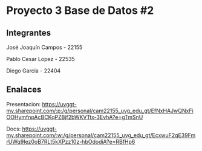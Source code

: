 # Proyecto 3 Base de Datos #2

## Integrantes
José Joaquín Campos - 22155 

Pablo Cesar Lopez - 22535

Diego Garcia - 22404


## Enalaces 

Presentacion: https://uvggt-my.sharepoint.com/:p:/g/personal/cam22155_uvg_edu_gt/EfNxHAJwQNxFiOOHymfnpAcBCKqPZBjf2bWKVTtx-3EvhA?e=gTmSnU 

Docs: https://uvggt-my.sharepoint.com/:w:/g/personal/cam22155_uvg_edu_gt/EcxwuF2qE39FmrUWq9Iez0oB7RLt5kXPzz10z-hbOdodiA?e=RBfHp6 

